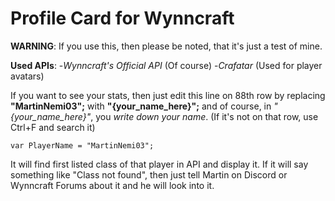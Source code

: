 # Profile Card for Wynncraft
**WARNING**: If you use this, then please be noted, that it's just a test of mine.

**Used APIs**:
-*Wynncraft's Official API* (Of course) 
-*Crafatar* (Used for player avatars)


If you want to see your stats, then just edit this line on 88th row by replacing **"MartinNemi03";** with **"{your_name_here}";** and of course, in *"{your_name_here}"*, you *write down your name*. (If it's not on that row, use Ctrl+F and search it)
```
var PlayerName = "MartinNemi03";
``` 

It will find first listed class of that player in API and display it.
If it will say something like "Class not found", then just tell Martin on Discord or Wynncraft Forums about it and he will look into it.
